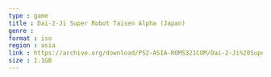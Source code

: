 ```yaml
---
type : game
title : Dai-2-Ji Super Robot Taisen Alpha (Japan)
genre : 
format : iso
region : asia
link : https://archive.org/download/PS2-ASIA-ROMS321COM/Dai-2-Ji%20Super%20Robot%20Taisen%20Alpha%20%28Japan%29.7z
size : 1.1GB
---
```

